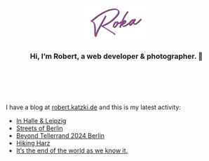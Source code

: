 <div align="center">
  <br>
  <br>
  <br>
  <br>
  <a href="https://robert.katzki.de/">
    <img width="140" src="https://github.com/ro-ka/ro-ka/blob/master/logo.svg" alt="Roka">
  </a>
  <br>
  <h3>Hi, I’m Robert, a web developer & photographer. 👋</h3>
 
  <br>
  <br>
  <br>
  <br>
</div>

I have a blog at [robert.katzki.de](https://robert.katzki.de/) and this is my latest activity:
<!-- BLOG-POST-LIST:START -->
- [In Halle &amp; Leipzig](https://robert.katzki.de/photos/2024/in-halle-leipzig)
- [Streets of Berlin](https://robert.katzki.de/photos/2024/streets-of-berlin)
- [Beyond Tellerrand 2024 Berlin](https://robert.katzki.de/posts/beyond-tellerrand-2024-berlin)
- [Hiking Harz](https://robert.katzki.de/photos/2024/hiking-harz)
- [It’s the end of the world as we know it.](https://robert.katzki.de/posts/it-s-the-end-of-the-world-as-we-know-it)
<!-- BLOG-POST-LIST:END -->
